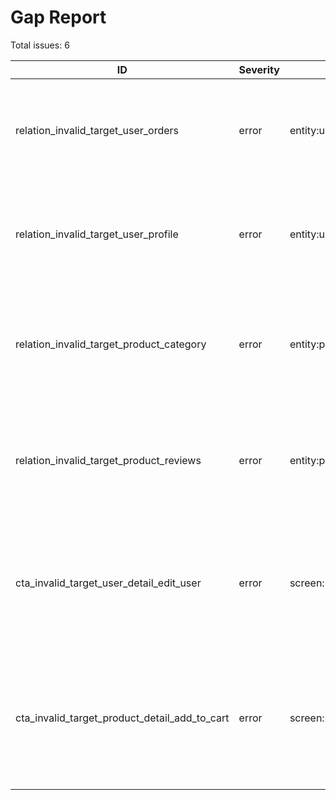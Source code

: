 # Gap Report

Total issues: 6

| ID | Severity | Location | Symptom | Proposed fix |
|---|---|---|---|---|
| relation_invalid_target_user_orders | error | entity:user,relation:orders | Entity 'User' has relation 'orders' to non-existent entity 'order' | Align spec (roles/uiStates/state machine) and update components to match. |
| relation_invalid_target_user_profile | error | entity:user,relation:profile | Entity 'User' has relation 'profile' to non-existent entity 'profile' | Align spec (roles/uiStates/state machine) and update components to match. |
| relation_invalid_target_product_category | error | entity:product,relation:category | Entity 'Product' has relation 'category' to non-existent entity 'category' | Align spec (roles/uiStates/state machine) and update components to match. |
| relation_invalid_target_product_reviews | error | entity:product,relation:reviews | Entity 'Product' has relation 'reviews' to non-existent entity 'review' | Align spec (roles/uiStates/state machine) and update components to match. |
| cta_invalid_target_user_detail_edit_user | error | screen:user_detail,cta:edit_user | Screen 'User Detail' has CTA 'Edit' pointing to non-existent screen 'user_edit' | Align spec (roles/uiStates/state machine) and update components to match. |
| cta_invalid_target_product_detail_add_to_cart | error | screen:product_detail,cta:add_to_cart | Screen 'Product Detail' has CTA 'Add to Cart' pointing to non-existent screen 'cart' | Align spec (roles/uiStates/state machine) and update components to match. |